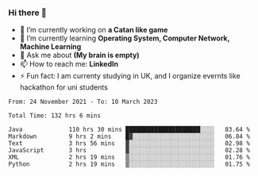 ### Hi there 👋
- 🔭 I’m currently working on **a Catan like game**
- 🌱 I’m currently learning **Operating System, Computer Network, Machine Learning**
- 💬 Ask me about **(My brain is empty)**
- 📫 How to reach me: **LinkedIn**
- ⚡ Fun fact: I am currenty studying in UK, and I organize evernts like hackathon for uni students

<!--START_SECTION:waka-->

```text
From: 24 November 2021 - To: 10 March 2023

Total Time: 132 hrs 6 mins

Java             110 hrs 30 mins █████████████████████░░░░   83.64 %
Markdown         9 hrs 2 mins    █▓░░░░░░░░░░░░░░░░░░░░░░░   06.84 %
Text             3 hrs 56 mins   ▓░░░░░░░░░░░░░░░░░░░░░░░░   02.98 %
JavaScript       3 hrs           ▓░░░░░░░░░░░░░░░░░░░░░░░░   02.28 %
XML              2 hrs 19 mins   ▒░░░░░░░░░░░░░░░░░░░░░░░░   01.76 %
Python           2 hrs 19 mins   ▒░░░░░░░░░░░░░░░░░░░░░░░░   01.75 %
```

<!--END_SECTION:waka-->
